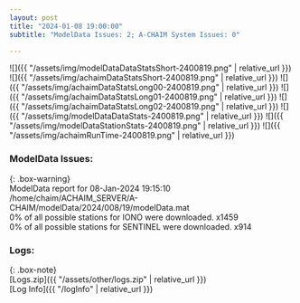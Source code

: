 ```yaml
---
layout: post
title: "2024-01-08 19:00:00"
subtitle: "ModelData Issues: 2; A-CHAIM System Issues: 0"

---
```


![]({{ "/assets/img/modelDataDataStatsShort-2400819.png" | relative_url }})
![]({{ "/assets/img/achaimDataStatsShort-2400819.png" | relative_url }})
![]({{ "/assets/img/achaimDataStatsLong00-2400819.png" | relative_url }})
![]({{ "/assets/img/achaimDataStatsLong01-2400819.png" | relative_url }})
![]({{ "/assets/img/achaimDataStatsLong02-2400819.png" | relative_url }})
![]({{ "/assets/img/modelDataDataStats-2400819.png" | relative_url }})
![]({{ "/assets/img/modelDataStationStats-2400819.png" | relative_url }})
![]({{ "/assets/img/achaimRunTime-2400819.png" | relative_url }})


### ModelData Issues:  
  
{: .box-warning}  
 ModelData report for 08-Jan-2024 19:15:10   
 /home/chaim/ACHAIM_SERVER/A-CHAIM/modelData/2024/008/19/modelData.mat   
 0% of all possible stations for IONO were downloaded. x1459   
 0% of all possible stations for SENTINEL were downloaded. x914   
  


### Logs:  
  
{: .box-note}  
[Logs.zip]({{ "/assets/other/logs.zip" | relative_url }})  
[Log Info]({{ "/logInfo" | relative_url }})  
